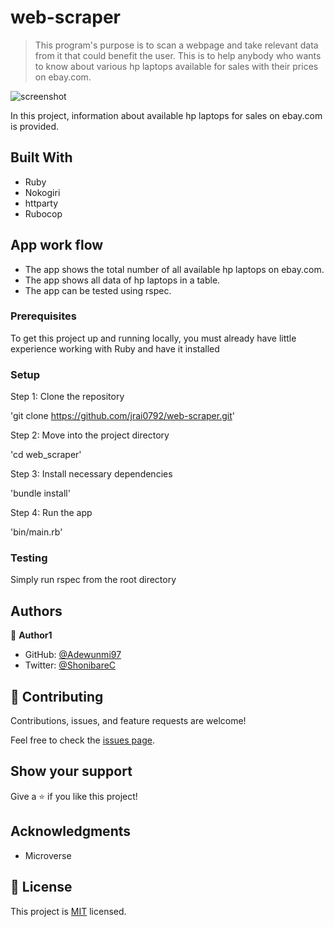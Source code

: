 # web-scraper

> This program's purpose is to scan a webpage and take relevant data from it that could benefit the user. This is to help anybody who wants to know about various hp laptops available for sales with their prices on ebay.com.

![screenshot](./assets/images/Screenshot.png)

In this project, information about available hp laptops for sales on ebay.com is provided.

## Built With

- Ruby
- Nokogiri
- httparty
- Rubocop

## App work flow
- The app shows the total number of all available hp laptops on ebay.com.
- The app shows all data of hp laptops in a table.
- The app can be tested using rspec.

### Prerequisites
To get this project up and running locally, you must already have little experience working with Ruby and have it installed
### Setup
Step 1: Clone the repository

'git clone https://github.com/jrai0792/web-scraper.git'

Step 2: Move into the project directory

'cd web_scraper'

Step 3: Install necessary dependencies

'bundle install'

Step 4: Run the app

'bin/main.rb'

### Testing

Simply run rspec from the root directory

## Authors

👤 **Author1**

- GitHub: [@Adewunmi97](https://github.com/githubhandle)
- Twitter: [@ShonibareC](https://twitter.com/twitterhandle)


## 🤝 Contributing

Contributions, issues, and feature requests are welcome!

Feel free to check the [issues page](issues/).

## Show your support

Give a ⭐️ if you like this project!

## Acknowledgments

- Microverse

## 📝 License

This project is [MIT](lic.url) licensed.